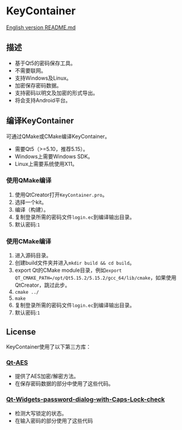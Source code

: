 ﻿# KeyContainer
 [English version README.md](https://github.com/realth000/keycontainer/blob/master/README.md)
## 描述
+ 基于Qt5的密码保存工具。
+ 不需要联网。
+ 支持Windows及Linux。
+ 加密保存密码数据。
+ 支持密码以明文及加密的形式导出。
+ 将会支持Android平台。

## 编译KeyContainer
可通过QMake或CMake编译KeyContainer。
+ 需要Qt5（>=5.10，推荐5.15）。
+ Windows上需要Windows SDK。
+ Linux上需要系统使用X11。
### 使用QMake编译
1. 使用QtCreator打开``KeyContainer.pro``。
2. 选择一个kit。
3. 编译（构建）。
4. 复制登录所需的密码文件``login.ec``到编译输出目录。
5. 默认密码:``1``
### 使用CMake编译
1. 进入源码目录。
2. 创建build文件夹并进入``mkdir build && cd build``。
3. export Qt的CMake module目录，例如``export QT_CMAKE_PATH=/opt/Qt5.15.2/5.15.2/gcc_64/lib/cmake``，如果使用QtCreator，跳过此步。
4. ``cmake ../``
5. ``make``
6. 复制登录所需的密码文件``login.ec``到编译输出目录。
7. 默认密码:``1``
## License
KeyContainer使用了以下第三方库：
### [Qt-AES](https://github.com/bricke/Qt-AES/)
+ 提供了AES加密/解密方法。
+ 在保存密码数据的部分中使用了这些代码。
### [Qt-Widgets-password-dialog-with-Caps-Lock-check](https://github.com/savolai/Qt-Widgets-password-dialog-with-Caps-Lock-check/)
+ 检测大写锁定的状态。
+ 在输入密码的部分使用了这些代码

